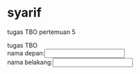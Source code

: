 # syarif
tugas TBO pertemuan 5
<body>
  tugas TBO
  </body>
  <form>
  nama depan:<input name="nama depan"
                    type="text"id="nama depan"/>
  <br>
  nama belakang:<input name="nama belakang"
                       type="text"id="nama belakang"
                       </br>
  
